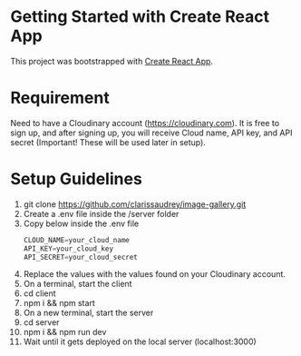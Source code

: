 # Getting Started with Create React App

This project was bootstrapped with [Create React App](https://github.com/facebook/create-react-app).

# Requirement

Need to have a Cloudinary account (https://cloudinary.com). It is free to sign up, and after signing up, you will receive Cloud name, API key, and API secret (Important! These will be used later in setup).

# Setup Guidelines

1. git clone https://github.com/clarissaudrey/image-gallery.git
2. Create a .env file inside the /server folder
3. Copy below inside the .env file
   ```JavaScript
   CLOUD_NAME=your_cloud_name
   API_KEY=your_cloud_key
   API_SECRET=your_cloud_secret
   ```
4. Replace the values with the values found on your Cloudinary account.
5. On a terminal, start the client
6. cd client
7. npm i && npm start
8. On a new terminal, start the server
9. cd server
10. npm i && npm run dev
11. Wait until it gets deployed on the local server (localhost:3000)
